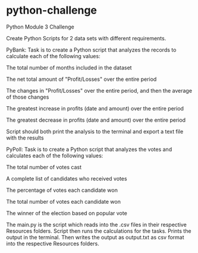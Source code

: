 # python-challenge
Python Module 3 Challenge

Create Python Scripts for 2 data sets with different requirements.

PyBank:
Task is to create a Python script that analyzes the records to calculate each of the following values:

The total number of months included in the dataset

The net total amount of "Profit/Losses" over the entire period

The changes in "Profit/Losses" over the entire period, and then the average of those changes

The greatest increase in profits (date and amount) over the entire period

The greatest decrease in profits (date and amount) over the entire period

Script should both print the analysis to the terminal and export a text file with the results

PyPoll: 
Task is to create a Python script that analyzes the votes and calculates each of the following values:

The total number of votes cast

A complete list of candidates who received votes

The percentage of votes each candidate won

The total number of votes each candidate won

The winner of the election based on popular vote

The main.py is the script which reads into the .csv files in their respective Resources folders.
Script then runs the calculations for the tasks. 
Prints the output in the terminal.
Then writes the output as output.txt as csv format into the respective Resources folders. 
